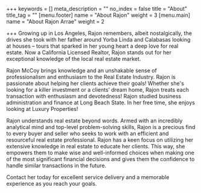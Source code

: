 +++
keywords = []
meta_description = ""
no_index = false
title = "About"
title_tag = ""
[menu.footer]
name = "About Rajon"
weight = 3
[menu.main]
name = "About Rajon Arrae"
weight = 2

+++
Growing up in Los Angeles, Rajon remembers, albeit nostalgically, the drives she took with her father around Yorba Linda and Calabasas looking at houses – tours that sparked in her young heart a deep love for real estate. Now a California Licensed Realtor, Rajon stands out for her exceptional knowledge of the local real estate market.

Rajon McCoy brings knowledge and an unshakable sense of professionalism and enthusiasm to the Real Estate Industry. Rajon is passionate about helping her clients achieve their goals! Whether she's looking for a killer investment or a clients’ dream home, Rajon treats each transaction with enthusiasm and devotedness! Rajon studied business administration and finance at Long Beach State. In her free time, she enjoys looking at Luxury Properties!

Rajon understands real estate beyond words. Armed with an incredibly analytical mind and top-level problem-solving skills, Rajon is a precious find to every buyer and seller who seeks to work with an efficient and resourceful real estate professional. Rajon has a keen focus on utilizing her extensive knowledge in real estate to educate her clients. This way, she empowers them to make wise and well-informed choices when making one of the most significant financial decisions and gives them the confidence to handle similar transactions in the future.

Contact her today for excellent service delivery and a memorable experience as you reach your goals.